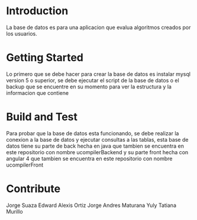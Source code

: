 # Introduction 
La base de datos es para una aplicacion que evalua algoritmos creados por los usuarios. 

# Getting Started
Lo primero que se debe hacer para crear la base de datos es instalar mysql version 5 o superior, se debe ejecutar el script de la base
de datos o el backup que se encuentre en su momento para ver la estructura y la informacion que contiene

# Build and Test
Para probar que la base de datos esta funcionando, se debe realizar la conexion a la base de datos y ejecutar consultas a las tablas,
esta base de datos tiene su parte de back hecha en java que tambien se encuentra en este repositorio con nombre ucompilerBackend y su parte front hecha con angular 4 que tambien se encuentra en este repositorio con nombre ucompilerFront

# Contribute
Jorge Suaza
Edward Alexis Ortiz
Jorge Andres Maturana
Yuly Tatiana Murillo

